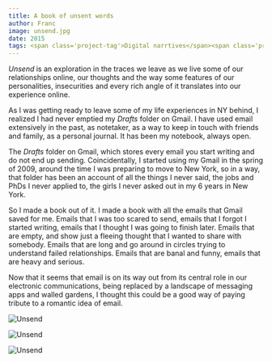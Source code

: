 ```yaml
---
title: A book of unsent words
author: Franc
image: unsend.jpg
date: 2015
tags: <span class='project-tag'>Digital narrtives</span><span class='project-tag'>Personal data</span><span class='project-tag'>Conceptual</span>
---
```


_Unsend_ is an exploration in the traces we leave as we live some of our relationships online, our thoughts and the way some features of our personalities, insecurities and every rich angle of it translates into our experience online.

As I was getting ready to leave some of my life experiences in NY behind, I realized I had never emptied my _Drafts_ folder on Gmail. I have used email extensively in the past, as notetaker, as a way to keep in touch with friends and family, as a personal journal. It has been my notebook, always open.

The _Drafts_ folder on Gmail, which stores every email you start writing and do not end up sending. Coincidentally, I started using my Gmail in the spring of 2009, around the time I was preparing to move to New York, so in a way, that folder has been an account of all the things I never said, the jobs and PhDs I never applied to, the girls I never asked out in my 6 years in New York.

So I made a book out of it. I made a book with all the emails that Gmail saved for me. Emails that I was too scared to send, emails that I forgot I started writing, emails that I thought I was going to finish later. Emails that are empty, and show just a fleeing thought that I wanted to share with somebody. Emails that are long and go around in circles trying to understand failed relationships. Emails that are banal and funny, emails that are heavy and serious.

Now that it seems that email is on its way out from its central role in our electronic communications, being replaced by a landscape of messaging apps and walled gardens, I thought this could be a good way of paying tribute to a romantic idea of email.

![Unsend](assets/content/projects/unsend.jpg)

![Unsend](assets/content/projects/unsend2.png)

![Unsend](assets/content/projects/unsend3.png)
